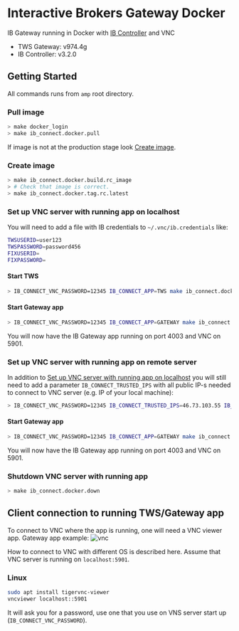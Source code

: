 # Interactive Brokers Gateway Docker

IB Gateway running in Docker with [IB Controller](https://github.com/ib-controller/ib-controller/) and VNC

* TWS Gateway: v974.4g
* IB Controller: v3.2.0

## Getting Started

All commands runs from `amp` root directory.

### Pull image

```bash
> make docker_login
> make ib_connect.docker.pull
```

If image is not at the production stage look [Create image](create-image).

### Create image

```bash
> make ib_connect.docker.build.rc_image
> # Check that image is correct.
> make ib_connect.docker.tag.rc.latest
```

### Set up VNC server with running app on localhost

You will need to add a file with IB credentials to `~/.vnc/ib.credentials` like:
```bash
TWSUSERID=user123
TWSPASSWORD=password456
FIXUSERID=
FIXPASSWORD=
```

#### Start TWS

```bash
> IB_CONNECT_VNC_PASSWORD=12345 IB_CONNECT_APP=TWS make ib_connect.docker.up
```

#### Start Gateway app

```bash
> IB_CONNECT_VNC_PASSWORD=12345 IB_CONNECT_APP=GATEWAY make ib_connect.docker.up
```

You will now have the IB Gateway app running on port 4003 and VNC on 5901.

### Set up VNC server with running app on remote server

In addition to [Set up VNC server with running app on localhost](set-up-vnc-server-with-running-app-on-localhost)
you will still need to add a parameter `IB_CONNECT_TRUSTED_IPS` 
with all public IP-s needed to connect to VNC server (e.g. IP of your local machine):

```bash
> IB_CONNECT_VNC_PASSWORD=12345 IB_CONNECT_TRUSTED_IPS=46.73.103.55 IB_CONNECT_APP=GATEWAY make ib_connect.docker.up
```

#### Start Gateway app

```bash
> IB_CONNECT_VNC_PASSWORD=12345 IB_CONNECT_APP=GATEWAY make ib_connect.docker.up
```

You will now have the IB Gateway app running on port 4003 and VNC on 5901.



### Shutdown VNC server with running app

```bash
> make ib_connect.docker.down
```

## Client connection to running TWS/Gateway app

To connect to VNC where the app is running, one will need a VNC viewer app.
Gateway app example:
![vnc](docs/ib_gateway_vnc.jpg)

How to connect to VNC with different OS is described here. 
Assume that VNC server is running on `localhost:5901`.

### Linux

```bash
sudo apt install tigervnc-viewer
vncviewer localhost::5901
```

It will ask you for a password, use one that you use on VNS server start up (`IB_CONNECT_VNC_PASSWORD`).
